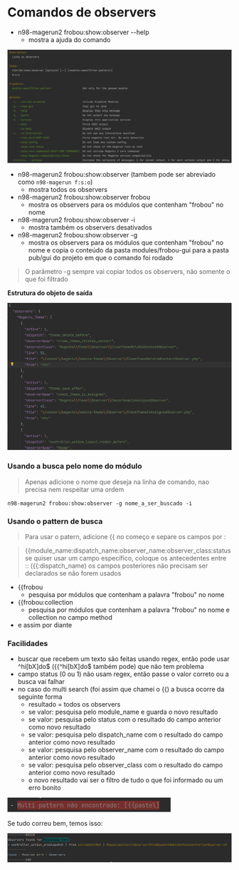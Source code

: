 # Comandos de observers

- n98-magerun2 frobou:show:observer --help
    - mostra a ajuda do comando

![help](images/observers-cli-help.png)

- n98-magerun2 frobou:show:observer (tambem pode ser abreviado como ```n98-magerun f:s:o```)
    - mostra todos os observers
- n98-magerun2 frobou:show:observer frobou
    - mostra os observers para os módulos que contenham "frobou" no nome
- n98-magerun2 frobou:show:observer -i
  - mostra também os observers desativados
- n98-magerun2 frobou:show:observer -g
    - mostra os observers para os módulos que contenham "frobou" no nome e copia o conteúdo da pasta
      modules/frobou-gui para a pasta pub/gui do projeto em que o comando foi rodado

> O parâmetro -g sempre vai copiar todos os observers, não somente o que foi filtrado

**Estrutura do objeto de saída**

![estrutura](images/observers-structure.png)

### Usando a busca pelo nome do módulo

> Apenas adicione o nome que deseja na linha de comando, nao precisa nem respeitar uma ordem

```
n98-magerun2 frobou:show:observer -g nome_a_ser_buscado -i
```

### Usando o pattern de busca

> Para usar o patern, adicione {{ no começo e separe os campos por :

> {{module_name:dispatch_name:observer_name:observer_class:status
> se quiser usar um campo específico, coloque os antecedentes entre :: ({{:dispatch_name)
> os campos posteriores não precisam ser declarados se não forem usados

- {{frobou
    - pesquisa por módulos que contenham a palavra "frobou" no nome
- {{frobou:collection
    - pesquisa por módulos que contenham a palavra "frobou" no nome e collection no campo method
- e assim por diante

### Facilidades

- buscar que recebem um texto são feitas usando regex, então pode usar ^hi[bX]do$ ({{^hi[bX]do$ também pode) que não tem
  problema
- campo status (0 ou 1) não usam regex, então passe o valor correto ou a busca vai falhar
- no caso do multi search (foi assim que chamei o {{) a busca ocorre da seguinte forma
    - resultado = todos os observers
    - se valor: pesquisa pelo module_name e guarda o novo resultado
    - se valor: pesquisa pelo status com o resultado do campo anterior como novo resultado
    - se valor: pesquisa pelo dispatch_name com o resultado do campo anterior como novo resultado
    - se valor: pesquisa pelo observer_name com o resultado do campo anterior como novo resultado
    - se valor: pesquisa pelo observer_class com o resultado do campo anterior como novo resultado
    - o novo resultado vai ser o filtro de tudo o que foi informado ou um erro bonito

![erro](images/multi-error.png)

Se tudo correu bem, temos isso:

![erro](images/observers-out.png)
